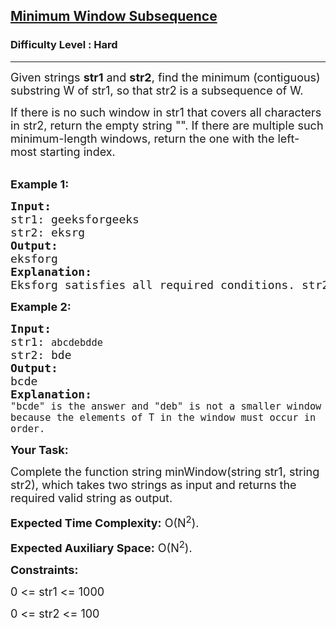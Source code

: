 <h2><a href="https://practice.geeksforgeeks.org/problems/minimum-window-subsequence/0">Minimum Window Subsequence</a></h2><h3>Difficulty Level : Hard</h3><hr><div class="problems_problem_content__Xm_eO"><p dir="ltr"><span style="font-size:18px">Given strings <strong>str1</strong> and <strong>str2</strong>, find the minimum (contiguous) substring W of str1, so that str2 is a subsequence of W.</span></p>

<p dir="ltr"><span style="font-size:18px">If there is no such window in str1 that covers all characters in str2, return the empty string "". If there are multiple such minimum-length windows, return the one with the left-most starting index.</span><br>
&nbsp;</p>

<p dir="ltr"><strong><span style="font-size:18px">Example 1:</span></strong></p>

<pre><span style="font-size:18px"><strong>Input:</strong> </span>
<span style="font-size:18px">str1: geeksforgeeks</span>
<span style="font-size:18px">str2: eksrg</span>
<strong><span style="font-size:18px">Output: </span></strong>
<span style="font-size:18px">eksforg</span>
<strong><span style="font-size:18px">Explanation: </span></strong>
<span style="font-size:18px">Eksforg satisfies all required conditions. str2 is its subsequence and it is longest and leftmost among all possible valid substrings of str1.</span>
</pre>

<p dir="ltr"><strong><span style="font-size:18px">Example 2:</span></strong></p>

<pre><span style="font-size:18px"><strong>Input:</strong> </span>
<span style="font-size:18px">str1: <code>abcdebdde</code></span>
<span style="font-size:18px">str2: bde</span>
<strong><span style="font-size:18px">Output: </span></strong>
<span style="font-size:18px">bcde</span>
<strong><span style="font-size:18px">Explanation: </span></strong>
<span style="font-size:18px"><code>"bcde" is the answer and "deb" is not a smaller window because the elements of T in the window must occur in order.</code></span></pre>

<p><strong><span style="font-size:18px">Your Task:</span></strong></p>

<p dir="ltr"><span style="font-size:18px">Complete the function string minWindow(string str1, string str2), which takes two strings as input and returns the required valid string as output.</span></p>

<p dir="ltr"><span style="font-size:18px"><strong>Expected Time Complexity:</strong> O(N<sup>2</sup>).</span></p>

<p dir="ltr"><span style="font-size:18px"><strong>Expected Auxiliary Space:</strong> O(N<sup>2</sup>).</span></p>

<p dir="ltr"><strong><span style="font-size:18px">Constraints:</span></strong></p>

<p dir="ltr"><span style="font-size:18px">0 &lt;= str1 &lt;= 1000</span></p>

<p dir="ltr"><span style="font-size:18px">0 &lt;= str2 &lt;= 100</span></p>

<p>&nbsp;</p>
</div>